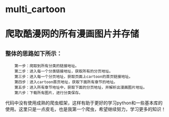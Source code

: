 # multi_cartoon
爬取酷漫网的所有漫画图片并存储
=
`整体的思路如下所示：`
-
        第一步：爬取到所有分类的链接地址。
        第二步：进入每一个分类链接地址，获取所有的分页地址。
        第三步：进入每一个分页地址，获取页面上cartoon的首页链接地址。
        第四步：进入cartoon首页地址，获取下面所有章节的地址。
        第五步：进入所有章节地址中，获取下面的分页地址，并解析出漫画图片地址。
        第六步：下载所有图片，进行分类保存。

代码中没有使用成熟的爬虫框架，这样有助于更好的学习python和一些基本库的使用。这里只是一点皮毛，也是我第一个爬虫，希望继续努力，学习更多的知识！
